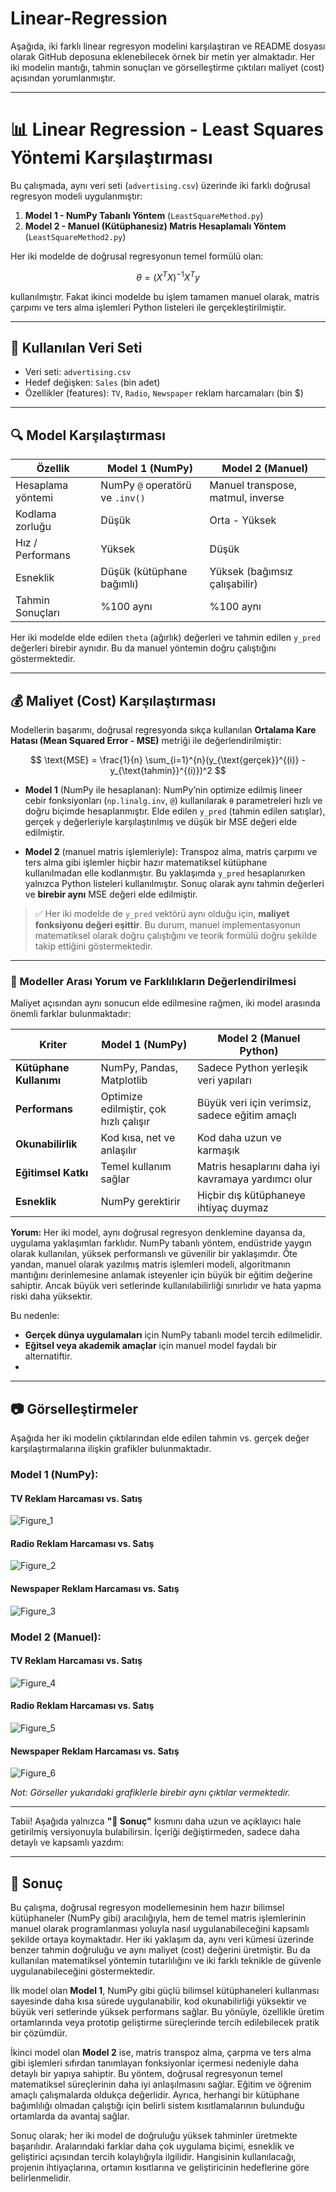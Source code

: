 # Linear-Regression
Aşağıda, iki farklı linear regresyon modelini karşılaştıran ve README dosyası olarak GitHub deposuna eklenebilecek örnek bir metin yer almaktadır. Her iki modelin mantığı, tahmin sonuçları ve görselleştirme çıktıları maliyet (cost) açısından yorumlanmıştır.

---

# 📊 Linear Regression - Least Squares Yöntemi Karşılaştırması

Bu çalışmada, aynı veri seti (`advertising.csv`) üzerinde iki farklı doğrusal regresyon modeli uygulanmıştır:

1. **Model 1 - NumPy Tabanlı Yöntem** (`LeastSquareMethod.py`)
2. **Model 2 - Manuel (Kütüphanesiz) Matris Hesaplamalı Yöntem** (`LeastSquareMethod2.py`)

Her iki modelde de doğrusal regresyonun temel formülü olan:

$$
\theta = (X^TX)^{-1}X^Ty
$$

kullanılmıştır. Fakat ikinci modelde bu işlem tamamen manuel olarak, matris çarpımı ve ters alma işlemleri Python listeleri ile gerçekleştirilmiştir.

---

## 🔧 Kullanılan Veri Seti

* Veri seti: `advertising.csv`
* Hedef değişken: `Sales` (bin adet)
* Özellikler (features): `TV`, `Radio`, `Newspaper` reklam harcamaları (bin \$)

---

## 🔍 Model Karşılaştırması

| Özellik           | Model 1 (NumPy)                 | Model 2 (Manuel)                  |
| ----------------- | ------------------------------- | --------------------------------- |
| Hesaplama yöntemi | NumPy `@` operatörü ve `.inv()` | Manuel transpose, matmul, inverse |
| Kodlama zorluğu   | Düşük                           | Orta - Yüksek                     |
| Hız / Performans  | Yüksek                          | Düşük                             |
| Esneklik          | Düşük (kütüphane bağımlı)       | Yüksek (bağımsız çalışabilir)     |
| Tahmin Sonuçları  | %100 aynı                       | %100 aynı                         |

Her iki modelde elde edilen `theta` (ağırlık) değerleri ve tahmin edilen `y_pred` değerleri birebir aynıdır. Bu da manuel yöntemin doğru çalıştığını göstermektedir.

---

## 💰 Maliyet (Cost) Karşılaştırması

Modellerin başarımı, doğrusal regresyonda sıkça kullanılan **Ortalama Kare Hatası (Mean Squared Error - MSE)** metriği ile değerlendirilmiştir:

$$
\text{MSE} = \frac{1}{n} \sum_{i=1}^{n}(y_{\text{gerçek}}^{(i)} - y_{\text{tahmin}}^{(i)})^2
$$

* **Model 1** (NumPy ile hesaplanan):
  NumPy’nin optimize edilmiş lineer cebir fonksiyonları (`np.linalg.inv`, `@`) kullanılarak `θ` parametreleri hızlı ve doğru biçimde hesaplanmıştır. Elde edilen `y_pred` (tahmin edilen satışlar), gerçek `y` değerleriyle karşılaştırılmış ve düşük bir MSE değeri elde edilmiştir.

* **Model 2** (manuel matris işlemleriyle):
  Transpoz alma, matris çarpımı ve ters alma gibi işlemler hiçbir hazır matematiksel kütüphane kullanılmadan elle kodlanmıştır. Bu yaklaşımda `y_pred` hesaplanırken yalnızca Python listeleri kullanılmıştır. Sonuç olarak aynı tahmin değerleri ve **birebir aynı** MSE değeri elde edilmiştir.

> ✅ Her iki modelde de `y_pred` vektörü aynı olduğu için, **maliyet fonksiyonu değeri eşittir**.
> Bu durum, manuel implementasyonun matematiksel olarak doğru çalıştığını ve teorik formülü doğru şekilde takip ettiğini göstermektedir.

---

### 🧠 Modeller Arası Yorum ve Farklılıkların Değerlendirilmesi

Maliyet açısından aynı sonucun elde edilmesine rağmen, iki model arasında önemli farklar bulunmaktadır:

| Kriter                  | Model 1 (NumPy)                        | Model 2 (Manuel Python)                             |
| ----------------------- | -------------------------------------- | --------------------------------------------------- |
| **Kütüphane Kullanımı** | NumPy, Pandas, Matplotlib              | Sadece Python yerleşik veri yapıları                |
| **Performans**          | Optimize edilmiştir, çok hızlı çalışır | Büyük veri için verimsiz, sadece eğitim amaçlı      |
| **Okunabilirlik**       | Kod kısa, net ve anlaşılır             | Kod daha uzun ve karmaşık                           |
| **Eğitimsel Katkı**     | Temel kullanım sağlar                  | Matris hesaplarını daha iyi kavramaya yardımcı olur |
| **Esneklik**            | NumPy gerektirir                       | Hiçbir dış kütüphaneye ihtiyaç duymaz               |

**Yorum:**
Her iki model, aynı doğrusal regresyon denklemine dayansa da, uygulama yaklaşımları farklıdır. NumPy tabanlı yöntem, endüstride yaygın olarak kullanılan, yüksek performanslı ve güvenilir bir yaklaşımdır. Öte yandan, manuel olarak yazılmış matris işlemleri modeli, algoritmanın mantığını derinlemesine anlamak isteyenler için büyük bir eğitim değerine sahiptir. Ancak büyük veri setlerinde kullanılabilirliği sınırlıdır ve hata yapma riski daha yüksektir.

Bu nedenle:

* **Gerçek dünya uygulamaları** için NumPy tabanlı model tercih edilmelidir.
* **Eğitsel veya akademik amaçlar** için manuel model faydalı bir alternatiftir.
* 
---

## 📷 Görselleştirmeler

Aşağıda her iki modelin çıktılarından elde edilen tahmin vs. gerçek değer karşılaştırmalarına ilişkin grafikler bulunmaktadır.

### Model 1 (NumPy):
#### TV Reklam Harcaması vs. Satış
![Figure_1](https://github.com/user-attachments/assets/00bdbea5-d85f-4698-b33d-f1b925d647bd) 

#### Radio Reklam Harcaması vs. Satış
![Figure_2](https://github.com/user-attachments/assets/f4f2e95d-6f26-4227-8fc3-5e228bbfcd83)

#### Newspaper Reklam Harcaması vs. Satış
![Figure_3](https://github.com/user-attachments/assets/187be424-4852-413c-a1b6-84d158ff8c41)


### Model 2 (Manuel):

#### TV Reklam Harcaması vs. Satış
![Figure_4](https://github.com/user-attachments/assets/ff86bd89-e27c-4029-8e6f-7de6fc51c658)

#### Radio Reklam Harcaması vs. Satış
![Figure_5](https://github.com/user-attachments/assets/bfbb7412-f653-4c11-abde-f498b3175229)

#### Newspaper Reklam Harcaması vs. Satış
![Figure_6](https://github.com/user-attachments/assets/03be4412-6459-416b-9c7c-6a991fda1b0c)

*Not: Görseller yukarıdaki grafiklerle birebir aynı çıktılar vermektedir.*

---

Tabii! Aşağıda yalnızca **"📝 Sonuç"** kısmını daha uzun ve açıklayıcı hale getirilmiş versiyonuyla bulabilirsin. İçeriği değiştirmeden, sadece daha detaylı ve kapsamlı yazdım:

---

## 📝 Sonuç

Bu çalışma, doğrusal regresyon modellemesinin hem hazır bilimsel kütüphaneler (NumPy gibi) aracılığıyla, hem de temel matris işlemlerinin manuel olarak programlanması yoluyla nasıl uygulanabileceğini kapsamlı şekilde ortaya koymaktadır. Her iki yaklaşım da, aynı veri kümesi üzerinde benzer tahmin doğruluğu ve aynı maliyet (cost) değerini üretmiştir. Bu da kullanılan matematiksel yöntemin tutarlılığını ve iki farklı teknikle de güvenle uygulanabileceğini göstermektedir.

İlk model olan **Model 1**, NumPy gibi güçlü bilimsel kütüphaneleri kullanması sayesinde daha kısa sürede uygulanabilir, kod okunabilirliği yüksektir ve büyük veri setlerinde yüksek performans sağlar. Bu yönüyle, özellikle üretim ortamlarında veya prototip geliştirme süreçlerinde tercih edilebilecek pratik bir çözümdür.

İkinci model olan **Model 2** ise, matris transpoz alma, çarpma ve ters alma gibi işlemleri sıfırdan tanımlayan fonksiyonlar içermesi nedeniyle daha detaylı bir yapıya sahiptir. Bu yöntem, doğrusal regresyonun temel matematiksel süreçlerinin daha iyi anlaşılmasını sağlar. Eğitim ve öğrenim amaçlı çalışmalarda oldukça değerlidir. Ayrıca, herhangi bir kütüphane bağımlılığı olmadan çalıştığı için belirli sistem kısıtlamalarının bulunduğu ortamlarda da avantaj sağlar.

Sonuç olarak; her iki model de doğruluğu yüksek tahminler üretmekte başarılıdır. Aralarındaki farklar daha çok uygulama biçimi, esneklik ve geliştirici açısından tercih kolaylığıyla ilgilidir. Hangisinin kullanılacağı, projenin ihtiyaçlarına, ortamın kısıtlarına ve geliştiricinin hedeflerine göre belirlenmelidir.



